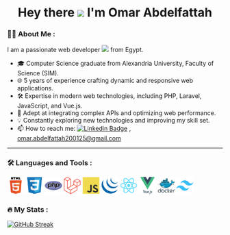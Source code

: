 <h1 align="center"/>
  Hey there
   <img src="https://media.giphy.com/media/hvRJCLFzcasrR4ia7z/giphy.gif" width="30px" >
   I'm Omar Abdelfattah
</h1>



### :man_technologist: About Me :
I am a passionate web developer <img src="https://media.giphy.com/media/WUlplcMpOCEmTGBtBW/giphy.gif" width="30"> from Egypt.

- 🎓 Computer Science graduate from Alexandria University, Faculty of Science (SIM).
- 🌐 5 years of experience crafting dynamic and responsive web applications.
- 🛠️ Expertise in modern web technologies, including PHP, Laravel, JavaScript, and Vue.js.
- 🚀 Adept at integrating complex APIs and optimizing web performance.
- 💡 Constantly exploring new technologies and improving my skill set.
- :mailbox: How to reach me: [![Linkedin Badge](https://img.shields.io/badge/-linkedln-blue?style=flat&logo=Linkedin&logoColor=white)](https://www.linkedin.com/in/omarabdelfattah12/) , omar.abdelfattah200125@gmail.com
---


### :hammer_and_wrench: Languages and Tools :
<div>
  <img src="https://github.com/devicons/devicon/blob/master/icons/html5/html5-original-wordmark.svg" title="html5" alt="html5" width="40" height="40"/>
  <img src="https://github.com/devicons/devicon/blob/master/icons/css3/css3-original.svg" title="css3" alt="css3" width="40" height="40"/>
  <img src="https://github.com/devicons/devicon/blob/master/icons/php/php-original.svg" title="php" alt="php" width="40" height="40"/>
  <img src="https://raw.githubusercontent.com/devicons/devicon/6910f0503efdd315c8f9b858234310c06e04d9c0/icons/laravel/laravel-original.svg" title="laravel" alt="laravel" width="40" height="40"/>
  <img src="https://github.com/devicons/devicon/blob/master/icons/javascript/javascript-original.svg" title="js" alt="js" width="40" height="40"/>
  <img src="https://github.com/devicons/devicon/blob/master/icons/jquery/jquery-original.svg" title="jquery" alt="jquery" width="40" height="40"/>
  <img src="https://github.com/devicons/devicon/blob/master/icons/react/react-original.svg" title="react.js" alt="react.js" width="40" height="40"/>
  <img src="https://raw.githubusercontent.com/devicons/devicon/6910f0503efdd315c8f9b858234310c06e04d9c0/icons/vuejs/vuejs-original-wordmark.svg" title="vue.js" alt="vue.js" width="40" height="40"/>
  <img src="https://raw.githubusercontent.com/devicons/devicon/6910f0503efdd315c8f9b858234310c06e04d9c0/icons/docker/docker-original-wordmark.svg" title="docker" alt="docker" width="40" height="40"/>
  <img src="https://raw.githubusercontent.com/devicons/devicon/6910f0503efdd315c8f9b858234310c06e04d9c0/icons/tailwindcss/tailwindcss-original.svg" title="Tailwindcss" alt="Tailwindcss" width="40" height="40"/>
  
  
</div>


### :fire: My Stats :
[![GitHub Streak](http://github-readme-streak-stats.herokuapp.com?user=omarabdelfattah&theme=dark&background=000000)](https://git.io/streak-stats)



